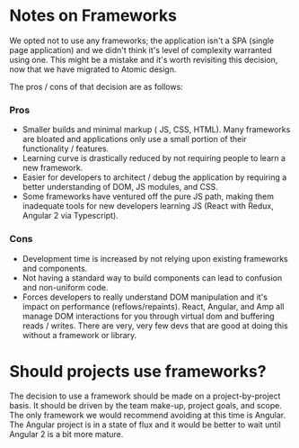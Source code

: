 # Notes on Frameworks

We opted not to use any frameworks; the application isn't a SPA (single page application) and we didn't think it's level of complexity warranted using one. This might be a mistake and it's worth revisiting this decision, now that we have migrated to Atomic design.

The pros / cons of that decision are as follows:

### Pros

- Smaller builds and minimal markup ( JS, CSS, HTML). Many frameworks are bloated and applications only use a small portion of their functionality / features.
- Learning curve is drastically reduced by not requiring people to learn a new framework.
- Easier for developers to architect / debug the application by requiring a better understanding of DOM, JS modules, and CSS.
- Some frameworks have ventured off the pure JS path, making them inadequate tools for new developers learning JS (React with Redux, Angular 2 via Typescript).

### Cons

- Development time is increased by not relying upon existing frameworks and components.
- Not having a standard way to build components can lead to confusion and non-uniform code.
- Forces developers to really understand DOM manipulation and it's impact on performance (reflows/repaints). React, Angular, and Amp all manage DOM interactions for you through virtual dom and buffering reads / writes. There are very, very few devs that are good at doing this without a framework or library.

# Should projects use frameworks?

The decision to use a framework should be made on a project-by-project basis. It should be driven by the team make-up, project goals, and scope. The only framework we would recommend avoiding at this time is Angular. The Angular project is in a state of flux and it would be better to wait until Angular 2 is a bit more mature.
